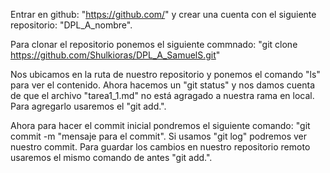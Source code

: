 Entrar en github: "https://github.com/" y crear una cuenta con el siguiente repositorio: "DPL_A_nombre".

Para clonar el repositorio ponemos el siguiente commnado:
"git clone https://github.com/Shulkioras/DPL_A_SamuelS.git"

Nos ubicamos en la ruta de nuestro repositorio y ponemos el comando "ls" para ver el contenido.
Ahora hacemos un "git status" y nos damos cuenta de que el archivo "tarea1_1.md" no está agragado a nuestra rama en local. Para agregarlo usaremos el "git add.".

Ahora para hacer el commit inicial pondremos el siguiente comando: "git commit -m "mensaje para el commit".
Si usamos "git log" podremos ver nuestro commit.
Para guardar los cambios en nuestro repositorio remoto usaremos el mismo comando de antes "git add.".
